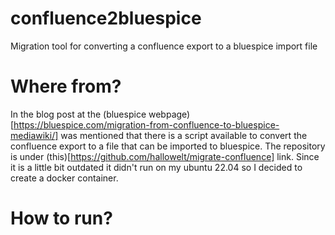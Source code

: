 # confluence2bluespice
Migration tool for converting a confluence export to a bluespice import file


# Where from?
In the blog post at the (bluespice webpage)[https://bluespice.com/migration-from-confluence-to-bluespice-mediawiki/] was mentioned that there is a script available to convert the confluence export to a file that can be imported to bluespice. The repository is under (this)[https://github.com/hallowelt/migrate-confluence] link. Since it is a little bit outdated it didn't run on my ubuntu 22.04 so I decided to create a docker container.

# How to run?
